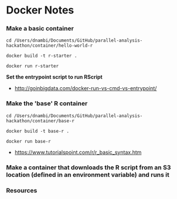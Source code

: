 # Docker Notes

### Make a basic container

```
cd /Users/dnambi/Documents/GitHub/parallel-analysis-hackathon/container/hello-world-r

docker build -t r-starter .

docker run r-starter
```

**Set the entrypoint script to run RScript**

* http://goinbigdata.com/docker-run-vs-cmd-vs-entrypoint/


### Make the 'base' R container

```
cd /Users/dnambi/Documents/GitHub/parallel-analysis-hackathon/container/base-r

docker build -t base-r .

docker run base-r
```

* https://www.tutorialspoint.com/r/r_basic_syntax.htm


### Make a container that downloads the R script from an S3 location (defined in an environment variable) and runs it

### Resources


